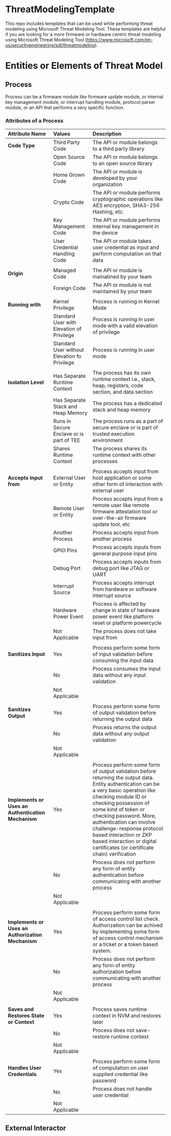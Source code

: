 # ThreatModelingTemplate
This repo includes templates that can be used while performing threat modeling using Microsoft Threat Modeling Tool. These templates are helpful if you are looking for a more firmware or hardware centric threat modeling using Microsoft Threat Modeling Tool (https://www.microsoft.com/en-us/securityengineering/sdl/threatmodeling).

# Entities or Elements of Threat Model

## Process
Process can be a firmware module like firmware update module, or internal key management module, or interrupt handling module, protocol parser module, or an API that performs a very specific function.
### Attributes of a Process
| Attribute Name | Values | Description|
| :--------------| :------| :----------|
| **Code Type**  | Third Party Code | The API or module belongs to a third party library |
|                | Open Source Code | The API or module belongs to an open source library |
|                | Home Grown Code | The API or module is developed by your organization |
|                | Crypto Code | The API or module performs cryptographic operations like AES encryption, SHA3-256 Hashing, etc. |
|                | Key Management Code | The API or module performs internal key management in the device |
|                | User Credential Handling Code | The API or module takes user credential as input and perform computation on that data |
| | | |
| **Origin** | Managed Code | The API or module is mainatined by your team |
|            | Foreign Code | The API or module is not maintained by your team |
| | | |
| **Running with** | Kernel Privilege | Process is running in Kernel Mode |
|                  | Standard User with Elevation of Privilege | Process is running in user mode with a valid elevation of privilege |
|                  | Standard User without Elevation fo Privilege | Process is running in user mode |
| | | |
| **Isolation Level** | Has Separate Runtime Context | The process has its own runtime context i.e., stack, heap, registers, code section, and data section |
|                     | Has Separate Stack and Heap Memory | The process has a dedicated stack and heap memory |
|                     | Runs in Secure Enclave or is part of TEE | The process runs as a part of secure enclave or is part of trusted execution environment |
|                     | Shares Runtime Context | The process shares its runtime context with other processes |
| | | |
| **Accepts Input from** | External User or Entity | Process accepts input from host application or some other form of interaction with external user |
|                        | Remote User or Entity | Process accepts input from a remote user like remote firmware attestation tool or over-the-air firmware update tool, etc |
|                        | Another Process | Process accepts input from another process | 
|                        | GPIO Pins | Process accepts inputs from general purpose input pins |
|                        | Debug Port | Process accepts inputs from debug port like JTAG or UART |
|                        | Interrupt Source | Process accepts interrupt from hardware or software interrupt source |
|                        | Hardware Power Event | Process is affected by change in state of hardware power event like platform reset or platform powercycle |
|                        | Not Applicable | The process does not take input from  |
| | | |
| **Sanitizes Input** | Yes | Process perform some form of input validation before consuming the input data |
|                     | No | Process consumes the input data without any input validation |
|                     | Not Applicable |
| | | |
| **Sanitizes Output** | Yes | Process perform some form of output validation before returning the output data |
|                      | No | Process returns the output data without any output validation |
|                      | Not Applicable |
| | | |
| **Implements or Uses an Authentication Mechanism** | Yes | Process perform some form of output validation before returning the output data. Entity authentication can be a very basic operation like checking module ID or checking possession of some kind of token or checking password. More, authentication can involve challenge-response protocol based interaction or ZKP based interaction or digital certificates (or certificate chain) verification |
|                      | No | Process does not perform any form of entity authentication before communicating with another process |
|                      | Not Applicable |
| | | |
| **Implements or Uses an Authorization Mechanism** | Yes | Process perform some form of access control list check. Authorization can be achived by implementing some form of access control mechanism or a ticket or a token based system. |
|                      | No | Process does not perform any form of entity authorization before communicating with another process |
|                      | Not Applicable |
| | | |
| **Saves and Restores State or Context** | Yes | Process saves runtime context in NVM and restores later |
|                      | No | Process does not save-restore runtime context |
|                      | Not Applicable |
| | | |
| **Handles User Credentials** | Yes | Process perform some form of computation on user supplied credential like password |
|                      | No | Process does not handle user credential |
|                      | Not Applicable |

## External Interactor



